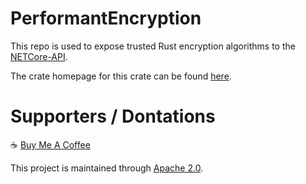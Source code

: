 # PerformantEncryption
This repo is used to expose trusted Rust encryption algorithms to the [NETCore-API](https://github.com/Encryption-API-Services/NETCore-API). 

The crate homepage for this crate can be found [here](https://crates.io/crates/performant_encryption).

# Supporters / Dontations
:coffee: [Buy Me A Coffee](https://www.buymeacoffee.com/mikemulchrs)

This project is maintained through [Apache 2.0](https://github.com/Encryption-API-Services/PerformantEncryption/blob/main/LICENSE).
